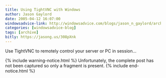 ```yaml
---
title: Using TightVNC with Windows
author: Jason Gaylord
date: 2005-04-12 16:07:00
windowsadvice-link: http://windowsadvice.com/blogs/jason_n_gaylord/archive/2005/04/12/Utilities-TightVNC.aspx
categories: [windowsadvice-blog]
tags: [archive]
bitly: https://jasong.us/308pXnk
---
```


Use TightVNC to remotely control your server or PC in session...

{% include warning-notice.html %}
Unfortunately, the complete post has not been captured so only a fragment is present.
{% include end-notice.html %}